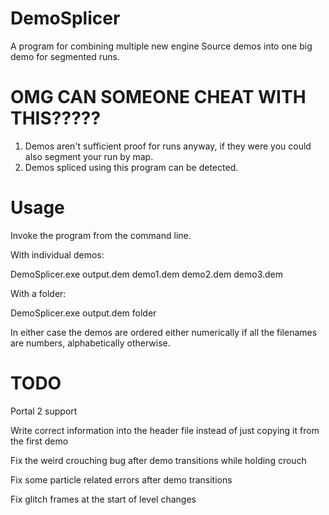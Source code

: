 # DemoSplicer
A program for combining multiple new engine Source demos into one big demo for segmented runs.

# OMG CAN SOMEONE CHEAT WITH THIS?????
1. Demos aren't sufficient proof for runs anyway, if they were you could also segment your run by map.
2. Demos spliced using this program can be detected.

# Usage
Invoke the program from the command line.

With individual demos:

DemoSplicer.exe output.dem demo1.dem demo2.dem demo3.dem

With a folder:

DemoSplicer.exe output.dem folder

In either case the demos are ordered either numerically if all the filenames are numbers, alphabetically otherwise.

# TODO
Portal 2 support

Write correct information into the header file instead of just copying it from the first demo

Fix the weird crouching bug after demo transitions while holding crouch

Fix some particle related errors after demo transitions

Fix glitch frames at the start of level changes